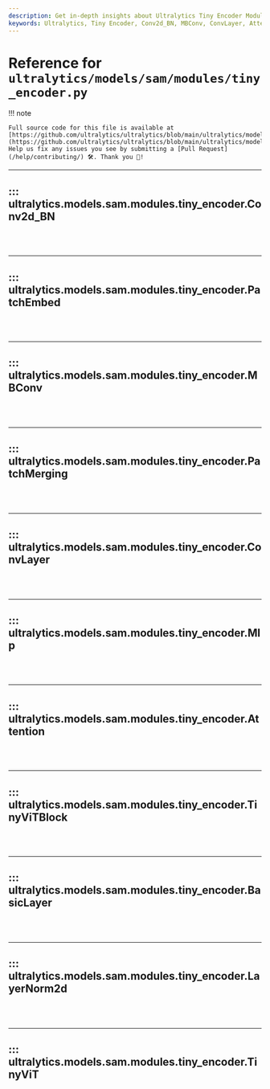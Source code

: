 ```yaml
---
description: Get in-depth insights about Ultralytics Tiny Encoder Modules such as Conv2d_BN, MBConv, ConvLayer, Attention, BasicLayer, and TinyViT. Improve your understanding of machine learning model components.
keywords: Ultralytics, Tiny Encoder, Conv2d_BN, MBConv, ConvLayer, Attention, BasicLayer, TinyViT, Machine learning modules, Ultralytics models
---
```


# Reference for `ultralytics/models/sam/modules/tiny_encoder.py`

!!! note

    Full source code for this file is available at [https://github.com/ultralytics/ultralytics/blob/main/ultralytics/models/sam/modules/tiny_encoder.py](https://github.com/ultralytics/ultralytics/blob/main/ultralytics/models/sam/modules/tiny_encoder.py). Help us fix any issues you see by submitting a [Pull Request](/help/contributing/) 🛠️. Thank you 🙏!

---
## ::: ultralytics.models.sam.modules.tiny_encoder.Conv2d_BN
<br><br>

---
## ::: ultralytics.models.sam.modules.tiny_encoder.PatchEmbed
<br><br>

---
## ::: ultralytics.models.sam.modules.tiny_encoder.MBConv
<br><br>

---
## ::: ultralytics.models.sam.modules.tiny_encoder.PatchMerging
<br><br>

---
## ::: ultralytics.models.sam.modules.tiny_encoder.ConvLayer
<br><br>

---
## ::: ultralytics.models.sam.modules.tiny_encoder.Mlp
<br><br>

---
## ::: ultralytics.models.sam.modules.tiny_encoder.Attention
<br><br>

---
## ::: ultralytics.models.sam.modules.tiny_encoder.TinyViTBlock
<br><br>

---
## ::: ultralytics.models.sam.modules.tiny_encoder.BasicLayer
<br><br>

---
## ::: ultralytics.models.sam.modules.tiny_encoder.LayerNorm2d
<br><br>

---
## ::: ultralytics.models.sam.modules.tiny_encoder.TinyViT
<br><br>
